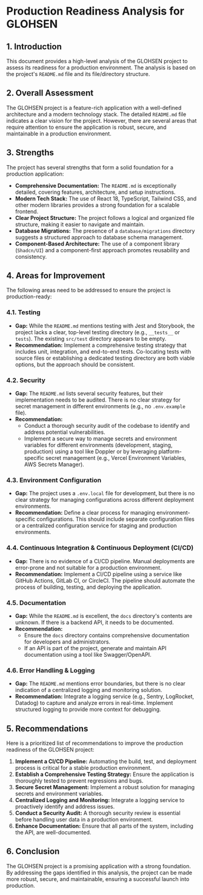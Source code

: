 # Production Readiness Analysis for GLOHSEN

## 1. Introduction

This document provides a high-level analysis of the GLOHSEN project to assess its readiness for a production environment. The analysis is based on the project's `README.md` file and its file/directory structure.

## 2. Overall Assessment

The GLOHSEN project is a feature-rich application with a well-defined architecture and a modern technology stack. The detailed `README.md` file indicates a clear vision for the project. However, there are several areas that require attention to ensure the application is robust, secure, and maintainable in a production environment.

## 3. Strengths

The project has several strengths that form a solid foundation for a production application:

*   **Comprehensive Documentation:** The `README.md` is exceptionally detailed, covering features, architecture, and setup instructions.
*   **Modern Tech Stack:** The use of React 18, TypeScript, Tailwind CSS, and other modern libraries provides a strong foundation for a scalable frontend.
*   **Clear Project Structure:** The project follows a logical and organized file structure, making it easier to navigate and maintain.
*   **Database Migrations:** The presence of a `database/migrations` directory suggests a structured approach to database schema management.
*   **Component-Based Architecture:** The use of a component library (`Shadcn/UI`) and a component-first approach promotes reusability and consistency.

## 4. Areas for Improvement

The following areas need to be addressed to ensure the project is production-ready:

### 4.1. Testing

*   **Gap:** While the `README.md` mentions testing with Jest and Storybook, the project lacks a clear, top-level testing directory (e.g., `__tests__` or `tests`). The existing `src/test` directory appears to be empty.
*   **Recommendation:** Implement a comprehensive testing strategy that includes unit, integration, and end-to-end tests. Co-locating tests with source files or establishing a dedicated testing directory are both viable options, but the approach should be consistent.

### 4.2. Security

*   **Gap:** The `README.md` lists several security features, but their implementation needs to be audited. There is no clear strategy for secret management in different environments (e.g., no `.env.example` file).
*   **Recommendation:**
    *   Conduct a thorough security audit of the codebase to identify and address potential vulnerabilities.
    *   Implement a secure way to manage secrets and environment variables for different environments (development, staging, production) using a tool like Doppler or by leveraging platform-specific secret management (e.g., Vercel Environment Variables, AWS Secrets Manager).

### 4.3. Environment Configuration

*   **Gap:** The project uses a `.env.local` file for development, but there is no clear strategy for managing configurations across different deployment environments.
*   **Recommendation:** Define a clear process for managing environment-specific configurations. This should include separate configuration files or a centralized configuration service for staging and production environments.

### 4.4. Continuous Integration & Continuous Deployment (CI/CD)

*   **Gap:** There is no evidence of a CI/CD pipeline. Manual deployments are error-prone and not suitable for a production environment.
*   **Recommendation:** Implement a CI/CD pipeline using a service like GitHub Actions, GitLab CI, or CircleCI. The pipeline should automate the process of building, testing, and deploying the application.

### 4.5. Documentation

*   **Gap:** While the `README.md` is excellent, the `docs` directory's contents are unknown. If there is a backend API, it needs to be documented.
*   **Recommendation:**
    *   Ensure the `docs` directory contains comprehensive documentation for developers and administrators.
    *   If an API is part of the project, generate and maintain API documentation using a tool like Swagger/OpenAPI.

### 4.6. Error Handling & Logging

*   **Gap:** The `README.md` mentions error boundaries, but there is no clear indication of a centralized logging and monitoring solution.
*   **Recommendation:** Integrate a logging service (e.g., Sentry, LogRocket, Datadog) to capture and analyze errors in real-time. Implement structured logging to provide more context for debugging.

## 5. Recommendations

Here is a prioritized list of recommendations to improve the production readiness of the GLOHSEN project:

1.  **Implement a CI/CD Pipeline:** Automating the build, test, and deployment process is critical for a stable production environment.
2.  **Establish a Comprehensive Testing Strategy:** Ensure the application is thoroughly tested to prevent regressions and bugs.
3.  **Secure Secret Management:** Implement a robust solution for managing secrets and environment variables.
4.  **Centralized Logging and Monitoring:** Integrate a logging service to proactively identify and address issues.
5.  **Conduct a Security Audit:** A thorough security review is essential before handling user data in a production environment.
6.  **Enhance Documentation:** Ensure that all parts of the system, including the API, are well-documented.

## 6. Conclusion

The GLOHSEN project is a promising application with a strong foundation. By addressing the gaps identified in this analysis, the project can be made more robust, secure, and maintainable, ensuring a successful launch into production.